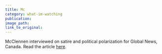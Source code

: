 ```yaml
---
title: Mc
category: what-im-watching
publication:
image_path:
link_to_original:
---
```


McClennen interviewed on satire and political polarization for Global News, Canada. Read the article [here](https://globalnews.ca/news/4769496/donald-trump-snl-political-satire/).